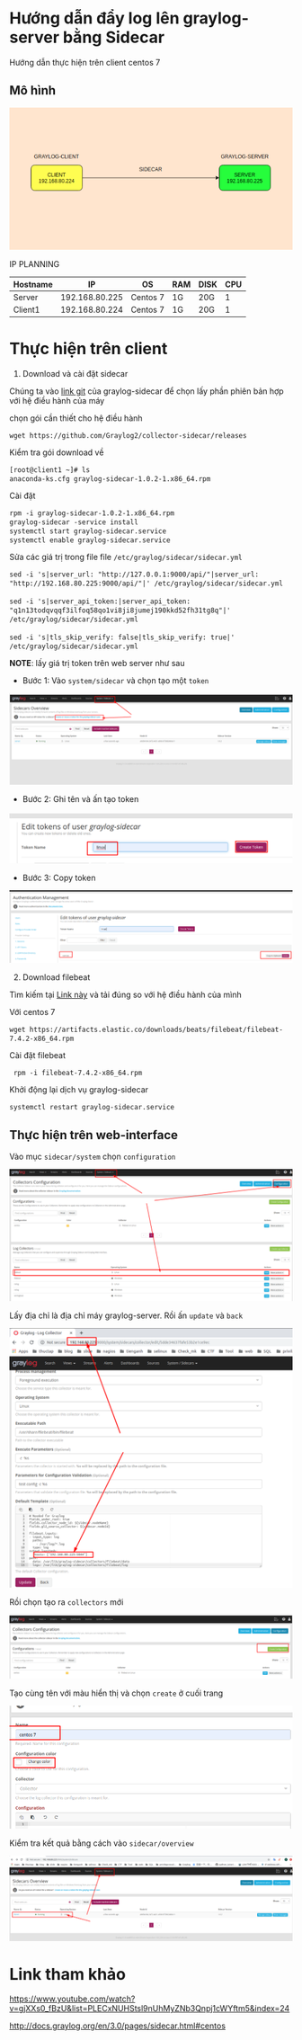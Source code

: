 # Hướng dẫn đẩy log lên graylog-server bằng Sidecar
Hướng dẫn thực hiện trên client centos 7
## Mô hình 

![](../images/screen_15.png)

IP PLANNING

| Hostname | IP | OS | RAM | DISK | CPU | 
|---|---|---|----|---|---|
| Server | 192.168.80.225 | Centos 7 | 1G | 20G | 1 | 
| Client1 | 192.168.80.224 | Centos 7 | 1G | 20G | 1 |

# Thực hiện trên client 
1. Download và cài đặt sidecar 

Chúng ta vào [link git](https://github.com/Graylog2/collector-sidecar/releases) của graylog-sidecar để chọn lấy phần phiên bản hợp với hệ điều hành của máy

chọn gói cần thiết cho hệ điều hành 
```
wget https://github.com/Graylog2/collector-sidecar/releases
```

Kiểm tra gói download về
```
[root@client1 ~]# ls
anaconda-ks.cfg graylog-sidecar-1.0.2-1.x86_64.rpm
```
Cài đặt 
```
rpm -i graylog-sidecar-1.0.2-1.x86_64.rpm
graylog-sidecar -service install
systemctl start graylog-sidecar.service
systemctl enable graylog-sidecar.service
```

Sửa các giá trị trong file file `/etc/graylog/sidecar/sidecar.yml`
```
sed -i 's|server_url: "http://127.0.0.1:9000/api/"|server_url: "http://192.168.80.225:9000/api/"|' /etc/graylog/sidecar/sidecar.yml

sed -i 's|server_api_token:|server_api_token: "q1n13todqvqqf3ilfoq58qo1vi8ji8jumej190kkd52fh31tg8q"|' /etc/graylog/sidecar/sidecar.yml

sed -i 's|tls_skip_verify: false|tls_skip_verify: true|' /etc/graylog/sidecar/sidecar.yml
```
**NOTE**: lấy giá trị token trên web server như sau
- Bước 1: Vào `system/sidecar` và chọn tạo một `token`

![](../images/screen_16.png)

- Bước 2: Ghi tên và ấn tạo token 

![](../images/screen_17.png)

- Bước 3: Copy token 

![](../images/screen_18.png)

2. Download filebeat 

Tìm kiếm tại [Link này](https://www.elastic.co/fr/downloads/beats/filebeat) và tải đúng so với hệ điều hành của mình 

Với centos 7
```
wget https://artifacts.elastic.co/downloads/beats/filebeat/filebeat-7.4.2-x86_64.rpm
```
Cài đặt filebeat
```
 rpm -i filebeat-7.4.2-x86_64.rpm
```

Khởi động lại dịch vụ graylog-sidecar 
```
systemctl restart graylog-sidecar.service 
```

## Thực hiện trên web-interface 
Vào mục `sidecar/system` chọn `configuration`

![](../images/screen_20.png)

Lấy địa chỉ là địa chỉ máy graylog-server. Rồi ấn `update` và `back`

![](../images/screen_21.png)

Rồi chọn tạo ra `collectors` mới 

![](../images/screen_22.png)

Tạo cùng tên với màu hiển thị và chọn `create` ở cuối trang 

![](../images/screen_23.png)

Kiểm tra kết quả bằng cách vào `sidecar/overview`

![](../images/screen_19.png)

 

# Link tham khảo 
https://www.youtube.com/watch?v=gjXXs0_fBzU&list=PLECxNUHStsl9nUhMyZNb3Qnpj1cWYftm5&index=24

http://docs.graylog.org/en/3.0/pages/sidecar.html#centos